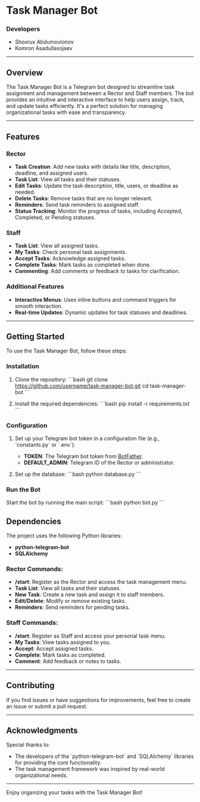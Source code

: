 # Task Manager Bot

### Developers
- Shoxrux Abdumovlonov
- Komron Asadullaxojaev

---

## Overview

The Task Manager Bot is a Telegram bot designed to streamline task assignment and management between a Rector and Staff members. The bot provides an intuitive and interactive interface to help users assign, track, and update tasks efficiently. It's a perfect solution for managing organizational tasks with ease and transparency.

---

## Features

### Rector
- **Task Creation**: Add new tasks with details like title, description, deadline, and assigned users.
- **Task List**: View all tasks and their statuses.
- **Edit Tasks**: Update the task description, title, users, or deadline as needed.
- **Delete Tasks**: Remove tasks that are no longer relevant.
- **Reminders**: Send task reminders to assigned staff.
- **Status Tracking**: Monitor the progress of tasks, including Accepted, Completed, or Pending statuses.

### Staff
- **Task List**: View all assigned tasks.
- **My Tasks**: Check personal task assignments.
- **Accept Tasks**: Acknowledge assigned tasks.
- **Complete Tasks**: Mark tasks as completed when done.
- **Commenting**: Add comments or feedback to tasks for clarification.

### Additional Features
- **Interactive Menus**: Uses inline buttons and command triggers for smooth interaction.
- **Real-time Updates**: Dynamic updates for task statuses and deadlines.

---

## Getting Started

To use the Task Manager Bot, follow these steps:

### Installation
1. Clone the repository:
   \`\`\`bash
   git clone https://github.com/username/task-manager-bot.git
   cd task-manager-bot
   \`\`\`

2. Install the required dependencies:
   \`\`\`bash
   pip install -r requirements.txt
   \`\`\`

### Configuration
1. Set up your Telegram bot token in a configuration file (e.g., \`constants.py\` or \`.env\`):
   - **TOKEN**: The Telegram bot token from [BotFather](https://core.telegram.org/bots#botfather).
   - **DEFAULT_ADMIN**: Telegram ID of the Rector or administrator.

2. Set up the database:
   \`\`\`bash
   python database.py
   \`\`\`

### Run the Bot
Start the bot by running the main script:
\`\`\`bash
python bot.py
\`\`\`




## Dependencies

The project uses the following Python libraries:
- **python-telegram-bot**
- **SQLAlchemy**



### Rector Commands:
- **/start**: Register as the Rector and access the task management menu.
- **Task List**: View all tasks and their statuses.
- **New Task**: Create a new task and assign it to staff members.
- **Edit/Delete**: Modify or remove existing tasks.
- **Reminders**: Send reminders for pending tasks.

### Staff Commands:
- **/start**: Register as Staff and access your personal task menu.
- **My Tasks**: View tasks assigned to you.
- **Accept**: Accept assigned tasks.
- **Complete**: Mark tasks as completed.
- **Comment**: Add feedback or notes to tasks.

---

## Contributing

If you find issues or have suggestions for improvements, feel free to create an issue or submit a pull request.

---

## Acknowledgments

Special thanks to:
- The developers of the \`python-telegram-bot\` and \`SQLAlchemy\` libraries for providing the core functionality.
- The task management framework was inspired by real-world organizational needs.

---

Enjoy organizing your tasks with the Task Manager Bot!

